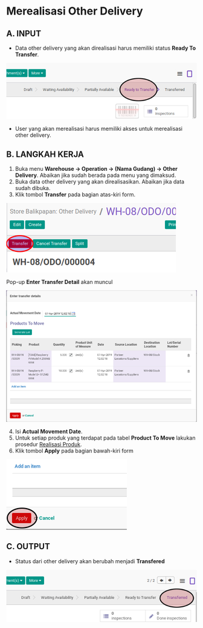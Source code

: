 # Merealisasi Other Delivery

## A. INPUT

* Data other delivery yang akan direalisasi harus memiliki status **Ready To Transfer**.

![](../../img/other-delivery/status-ready-to-transfer.png)

* User yang akan merealisasi harus memiliki akses untuk merealisasi other delivery.

## B. LANGKAH KERJA

1. Buka menu **Warehouse -> Operation -> (Nama Gudang) -> Other Delivery**. Abaikan jika sudah berada pada menu yang dimaksud.
2. Buka data other delivery yang akan direalisasikan. Abaikan jika data sudah dibuka.
3. Klik tombol **Transfer** pada bagian atas-kiri form.

![](../../img/other-delivery/tombol-transfer.png)

Pop-up **Enter Transfer Detail** akan muncul

![](../../img/other-delivery/pop-up-enter-transfer-detail.png)

4. Isi **Actual Movement Date**.
5. Untuk setiap produk yang terdapat pada tabel **Product To Move** lakukan prosedur [Realisasi Produk](./transfer-produk.md).
6. Klik tombol **Apply** pada bagian bawah-kiri form

![](../../img/other-delivery/tombol-apply-transfer-detail.png)

## C. OUTPUT

* Status dari other delivery akan berubah menjadi **Transfered**

![](../../img/other-delivery/status-transfered.png)
